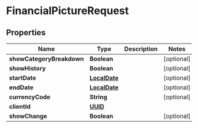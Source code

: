 
# FinancialPictureRequest

## Properties
Name | Type | Description | Notes
------------ | ------------- | ------------- | -------------
**showCategoryBreakdown** | **Boolean** |  |  [optional]
**showHistory** | **Boolean** |  |  [optional]
**startDate** | [**LocalDate**](LocalDate.md) |  |  [optional]
**endDate** | [**LocalDate**](LocalDate.md) |  |  [optional]
**currencyCode** | **String** |  |  [optional]
**clientId** | [**UUID**](UUID.md) |  | 
**showChange** | **Boolean** |  |  [optional]




